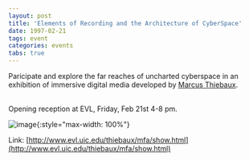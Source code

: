 ```yaml
---
layout: post
title: 'Elements of Recording and the Architecture of CyberSpace'
date: 1997-02-21
tags: event
categories: events
tabs: true
---
```


Paricipate and explore the far reaches of uncharted cyberspace in an exhibition of immersive digital media developed by <a href="http://www.evl.uic.edu/thiebaux/">Marcus Thiebaux</a>.<br><br>

Opening reception at EVL, Friday, Feb 21st 4-8 pm.

![image](https://www.evl.uic.edu/output/originals/marcus.jpg-srcw.jpg){:style="max-width: 100%"}


Link: [http://www.evl.uic.edu/thiebaux/mfa/show.html](http://www.evl.uic.edu/thiebaux/mfa/show.html)
